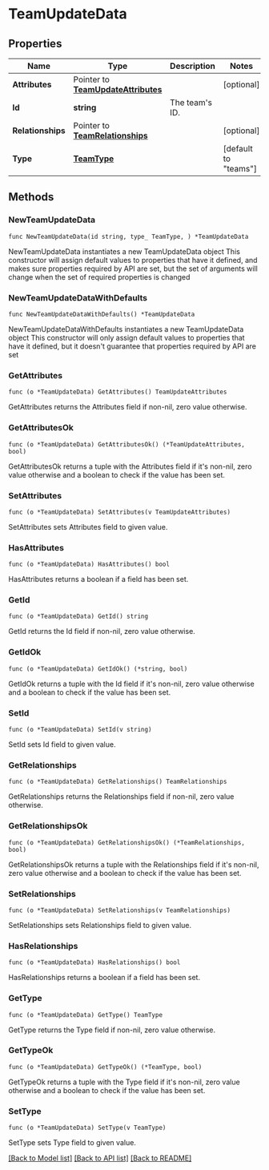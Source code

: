 # TeamUpdateData

## Properties

Name | Type | Description | Notes
------------ | ------------- | ------------- | -------------
**Attributes** | Pointer to [**TeamUpdateAttributes**](TeamUpdateAttributes.md) |  | [optional] 
**Id** | **string** | The team&#39;s ID. | 
**Relationships** | Pointer to [**TeamRelationships**](TeamRelationships.md) |  | [optional] 
**Type** | [**TeamType**](TeamType.md) |  | [default to "teams"]

## Methods

### NewTeamUpdateData

`func NewTeamUpdateData(id string, type_ TeamType, ) *TeamUpdateData`

NewTeamUpdateData instantiates a new TeamUpdateData object
This constructor will assign default values to properties that have it defined,
and makes sure properties required by API are set, but the set of arguments
will change when the set of required properties is changed

### NewTeamUpdateDataWithDefaults

`func NewTeamUpdateDataWithDefaults() *TeamUpdateData`

NewTeamUpdateDataWithDefaults instantiates a new TeamUpdateData object
This constructor will only assign default values to properties that have it defined,
but it doesn't guarantee that properties required by API are set

### GetAttributes

`func (o *TeamUpdateData) GetAttributes() TeamUpdateAttributes`

GetAttributes returns the Attributes field if non-nil, zero value otherwise.

### GetAttributesOk

`func (o *TeamUpdateData) GetAttributesOk() (*TeamUpdateAttributes, bool)`

GetAttributesOk returns a tuple with the Attributes field if it's non-nil, zero value otherwise
and a boolean to check if the value has been set.

### SetAttributes

`func (o *TeamUpdateData) SetAttributes(v TeamUpdateAttributes)`

SetAttributes sets Attributes field to given value.

### HasAttributes

`func (o *TeamUpdateData) HasAttributes() bool`

HasAttributes returns a boolean if a field has been set.

### GetId

`func (o *TeamUpdateData) GetId() string`

GetId returns the Id field if non-nil, zero value otherwise.

### GetIdOk

`func (o *TeamUpdateData) GetIdOk() (*string, bool)`

GetIdOk returns a tuple with the Id field if it's non-nil, zero value otherwise
and a boolean to check if the value has been set.

### SetId

`func (o *TeamUpdateData) SetId(v string)`

SetId sets Id field to given value.


### GetRelationships

`func (o *TeamUpdateData) GetRelationships() TeamRelationships`

GetRelationships returns the Relationships field if non-nil, zero value otherwise.

### GetRelationshipsOk

`func (o *TeamUpdateData) GetRelationshipsOk() (*TeamRelationships, bool)`

GetRelationshipsOk returns a tuple with the Relationships field if it's non-nil, zero value otherwise
and a boolean to check if the value has been set.

### SetRelationships

`func (o *TeamUpdateData) SetRelationships(v TeamRelationships)`

SetRelationships sets Relationships field to given value.

### HasRelationships

`func (o *TeamUpdateData) HasRelationships() bool`

HasRelationships returns a boolean if a field has been set.

### GetType

`func (o *TeamUpdateData) GetType() TeamType`

GetType returns the Type field if non-nil, zero value otherwise.

### GetTypeOk

`func (o *TeamUpdateData) GetTypeOk() (*TeamType, bool)`

GetTypeOk returns a tuple with the Type field if it's non-nil, zero value otherwise
and a boolean to check if the value has been set.

### SetType

`func (o *TeamUpdateData) SetType(v TeamType)`

SetType sets Type field to given value.



[[Back to Model list]](../README.md#documentation-for-models) [[Back to API list]](../README.md#documentation-for-api-endpoints) [[Back to README]](../README.md)



